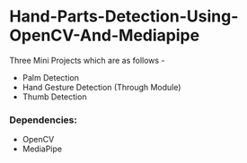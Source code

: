 # Hand-Parts-Detection-Using-OpenCV-And-Mediapipe

Three Mini Projects which are as follows - 

- Palm Detection
- Hand Gesture Detection (Through Module)
- Thumb Detection

### Dependencies:
- OpenCV
- MediaPipe

